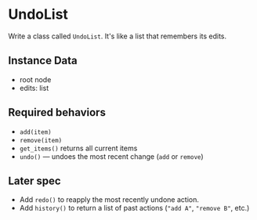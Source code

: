 # UndoList

Write a class called `UndoList`. It's like a list that remembers its edits.

## Instance Data

- root node
- edits: list

## Required behaviors

- `add(item)`
- `remove(item)`
- `get_items()` returns all current items
- `undo()` — undoes the most recent change (`add` or `remove`)

## Later spec

- Add `redo()` to reapply the most recently undone action.
- Add `history()` to return a list of past actions (`"add A"`, `"remove B"`, etc.)
